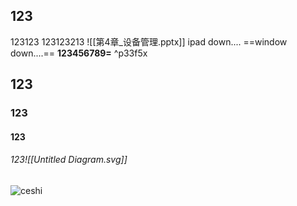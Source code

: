 ## 123
123123
123123213
![[第4章_设备管理.pptx]]
ipad down....
==window down....==
**123456789=** ^p33f5x

## 123
### 123
#### 123
###### 123![[Untitled Diagram.svg]]
![ceshi](https://www.bilibili.com/video/BV19G411F7kd/?spm_id_from=333.1007.tianma.3-5-11click&vd_source=443b0b695fff5bb2240d85f5dead8f7a#t=5,15)